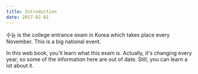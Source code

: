 ```yaml
---
title: Introduction
date: 2017-02-01
---
```


수능 is the college entrance exam in Korea which takes place every November. This is a big national event. 

In this web book, you'll learn what this exam is. Actually, it's changing every year, so some of the information here are out of date. Still, you can learn a lot about it. 